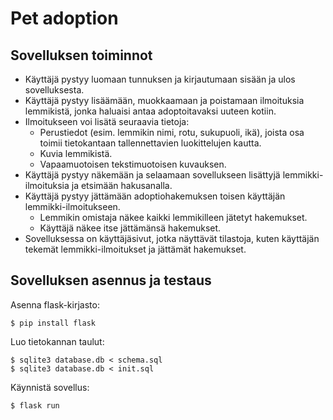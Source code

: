 # Pet adoption

## Sovelluksen toiminnot

* Käyttäjä pystyy luomaan tunnuksen ja kirjautumaan sisään ja ulos sovelluksesta.
* Käyttäjä pystyy lisäämään, muokkaamaan ja poistamaan ilmoituksia lemmikistä, jonka haluaisi antaa adoptoitavaksi uuteen kotiin.
* Ilmoitukseen voi lisätä seuraavia tietoja:
    * Perustiedot (esim. lemmikin nimi, rotu, sukupuoli, ikä), joista osa toimii tietokantaan tallennettavien luokittelujen kautta.
    * Kuvia lemmikistä.
    * Vapaamuotoisen tekstimuotoisen kuvauksen.
* Käyttäjä pystyy näkemään ja selaamaan sovellukseen lisättyjä lemmikki-ilmoituksia ja etsimään hakusanalla.
* Käyttäjä pystyy jättämään adoptiohakemuksen toisen käyttäjän lemmikki-ilmoitukseen.
   * Lemmikin omistaja näkee kaikki lemmikilleen jätetyt hakemukset.
   * Käyttäjä näkee itse jättämänsä hakemukset.
* Sovelluksessa on käyttäjäsivut, jotka näyttävät tilastoja, kuten käyttäjän tekemät lemmikki-ilmoitukset ja jättämät hakemukset.

## Sovelluksen asennus ja testaus

Asenna flask-kirjasto:
```
$ pip install flask
```

Luo tietokannan taulut:
```
$ sqlite3 database.db < schema.sql
$ sqlite3 database.db < init.sql
```

Käynnistä sovellus:
```
$ flask run
```
